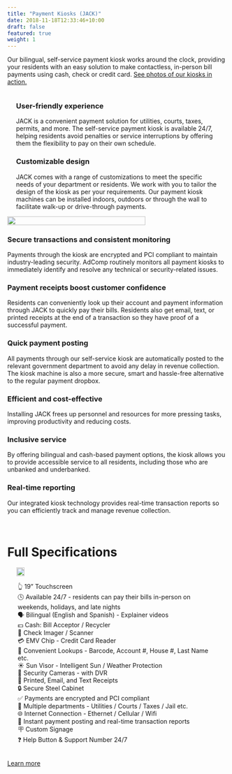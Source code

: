 ```yaml
---
title: "Payment Kiosks (JACK)"
date: 2018-11-18T12:33:46+10:00
draft: false
featured: true
weight: 1
---
```


Our bilingual, self-service payment kiosk works around the clock, providing your residents with an easy solution to make contactless, in-person bill payments using cash, check or credit card. [See photos of our kiosks in action.](/kioskgallery/)

<div class="flexbox-container">
    <div class="flex-child">
        <img src="/images/products/Kiosks.webp" width="95%" loading="lazy" style="margin-left: auto; margin-right: auto; display: block; padding-right: 20px;">
    </div>
    <div class="flex-child-1">
        <h3>User-friendly experience</h3>
        <p>JACK is a convenient payment solution for utilities, courts, taxes, permits, and more. The self-service payment kiosk is available 24/7, helping residents avoid penalties or service interruptions by offering them the flexibility to pay on their own schedule.</p>
        <h3>Customizable design</h3>
        <p>JACK comes with a range of customizations to meet the specific needs of your department or residents. We work with you to tailor the design of the kiosk as per your requirements. Our payment kiosk machines can be installed indoors, outdoors or through the wall to facilitate walk-up or drive-through payments.</p>
        <!-- <img src="/images/products/Kiosks.webp" width="100%" style="margin-left: auto; margin-right: auto; display: block;"> -->
    </div>
</div>

<h3>Secure transactions and consistent monitoring</h3>
<p>Payments through the kiosk are encrypted and PCI compliant to maintain industry-leading security. AdComp routinely monitors all payment kiosks to immediately identify and resolve any technical or security-related issues.</p>
<h3>Payment receipts boost customer confidence</h3>
<p>Residents can conveniently look up their account and payment information through JACK to quickly pay their bills. Residents also get email, text, or printed receipts at the end of a transaction so they have proof of a successful payment.</p>
<h3>Quick payment posting</h3>
<p>All payments through our self-service kiosk are automatically posted to the relevant government department to avoid any delay in revenue collection. The kiosk machine is also a more secure, smart and hassle-free alternative to the regular payment dropbox.</p>
<h3>Efficient and cost-effective</h3>
<p>Installing JACK frees up personnel and resources for more pressing tasks, improving productivity and reducing costs.</p>
<h3>Inclusive service</h3>
<p>By offering bilingual and cash-based payment options, the kiosk allows you to provide accessible service to all residents, including those who are unbanked and underbanked.</p>
<h3>Real-time reporting</h3>
<p>Our integrated kiosk technology provides real-time transaction reports so you can efficiently track and manage revenue collection.</p>
<br>

# Full Specifications

<div class="flexbox-container">
    <div class="flex-child">
        <ul style="list-style: none;">
            <li>👆 19” Touchscreen
            <li>🕓 Available 24/7 - residents can pay their bills in-person on weekends, holidays, and late nights
            <li>🗣 Bilingual (English and Spanish) - Explainer videos
            <li>💵 Cash: Bill Acceptor / Recycler
            <li>🏦 Check Imager / Scanner 
            <li>💳 EMV Chip - Credit Card Reader
            <li>👀 Convenient Lookups -  Barcode, Account #, House #, Last Name etc.
            <li>☀️ Sun Visor - Intelligent Sun / Weather Protection
            <li>📸 Security Cameras - with DVR
            <li>🧾 Printed, Email, and Text Receipts
            <li>🔒 Secure Steel Cabinet
            <li>✅ Payments are encrypted and PCI compliant
            <li>💯 Multiple departments - Utilities / Courts / Taxes / Jail etc.
            <li>🌐 Internet Connection - Ethernet / Cellular / Wifi
            <li>🙌 Instant payment posting and real-time transaction reports
            <li>🪧 Custom Signage
            <li>❓ Help Button & Support Number 24/7
        </ul>
    </div>
    <div class="flex-child-1">
        <img src="/images/products/kioskroi.webp" width="95%" loading="lazy" style="max-width: 600px; margin-left: auto; margin-right: auto; display: block;">
        <!-- <img src="/images/products/Kiosks.webp" width="100%" style="margin-left: auto; margin-right: auto; display: block;"> -->
    </div>
</div>
<br>
<a href="/contact/">Learn more</a>

<style>
.flexbox-container {
    display: flex;
    align-items: flex-start;
    flex-wrap: wrap;
    max-width: 100%;
}

.flex-child {
    flex:1;
    border: 1px;
    min-width: 45%;
    max-width: 800px;
    padding-right: 30px;
}

.flex-child-1 {
    flex:2;
    border: 1px;
    padding-left: 20px;
    padding-right: 20px;
    flex-shrink: 0;
}

@media screen and (max-width: 990px) {
    .flexbox-container {
        display: flex;
        flex-direction: column-reverse;
    }

    .flex-child {
        flex:1;
        border: 1px;
        min-width: 350px;
    }

    .flex-child-1 {
        flex:2;
        border: 1px;
        padding-left: 20px;
        padding-right: 20px;
        flex-shrink: 0;
    }
}
</style>
